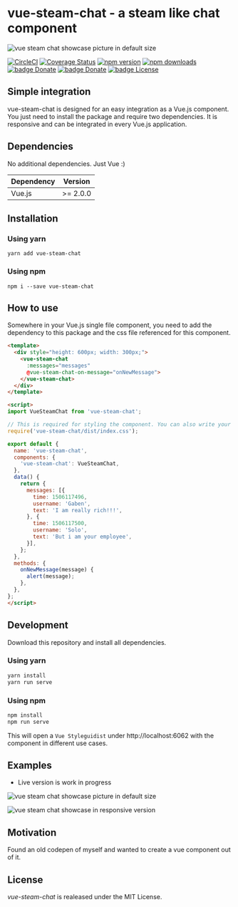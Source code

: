 # vue-steam-chat - a steam like chat component

![vue steam chat showcase picture in default size](https://i.imgur.com/1mCVWRa.png "vue steam chat showcase picture in default size")

[![CircleCI](https://circleci.com/gh/igeligel/vue-steam-chat.svg?style=svg)](https://circleci.com/gh/igeligel/vue-steam-chat)
[![Coverage Status](https://coveralls.io/repos/github/igeligel/vue-steam-chat/badge.svg?branch=master)](https://coveralls.io/github/igeligel/vue-steam-chat?branch=master)
[![npm version](https://img.shields.io/npm/v/vue-steam-chat.svg)](https://www.npmjs.com/package/vue-steam-chat)
[![npm downloads](https://img.shields.io/npm/dt/vue-steam-chat.svg)](https://www.npmjs.com/package/vue-steam-chat)
 <a href="https://www.paypal.me/kevinpeters96/1"><img src="https://img.shields.io/badge/Donate-Paypal-003087.svg?style=flat" alt="badge Donate" /></a> <a href="https://steamcommunity.com/tradeoffer/new/?partner=68364320&token=CzTCv8JM"><img src="https://img.shields.io/badge/Donate-Steam-000000.svg?style=flat" alt="badge Donate" /></a> <a href="./LICENSE"><img src="https://img.shields.io/badge/License-MIT-1da1f2.svg?style=flat" alt="badge License" /></a>

## Simple integration

vue-steam-chat is designed for an easy integration as a Vue.js component. You just need to install the package and require two dependencies. It is responsive and can be integrated in every Vue.js application.

## Dependencies

No additional dependencies. Just Vue :)

| Dependency | Version  |
| ---------- | -------- |
| Vue.js     | >= 2.0.0 |

## Installation

### Using yarn

`yarn add vue-steam-chat`

### Using npm

`npm i --save vue-steam-chat`

## How to use

Somewhere in your Vue.js single file component, you need to add the dependency to this package and the css file referenced for this component.

```html
<template>
  <div style="height: 600px; width: 300px;">
    <vue-steam-chat
      :messages="messages"
      @vue-steam-chat-on-message="onNewMessage">
    </vue-steam-chat>
  </div>
</template>

<script>
import VueSteamChat from 'vue-steam-chat';

// This is required for styling the component. You can also write your own stylesheet. You can find my styles inside the vue component
require('vue-steam-chat/dist/index.css');

export default {
  name: 'vue-steam-chat',
  components: {
    'vue-steam-chat': VueSteamChat,
  },
  data() {
    return {
      messages: [{
        time: 1506117496,
        username: 'Gaben',
        text: 'I am really rich!!!',
      }, {
        time: 1506117500,
        username: 'Solo',
        text: 'But i am your employee',
      }],
    };
  },
  methods: {
    onNewMessage(message) {
      alert(message);
    },
  },
};
</script>
```

## Development

Download this repository and install all dependencies.

### Using yarn

```bash
yarn install
yarn run serve
```

### Using npm

```bash
npm install
npm run serve
```

This will open a `Vue Styleguidist` under http://localhost:6062 with the component in different use cases.

## Examples

- Live version is work in progress

![vue steam chat showcase picture in default size](https://i.imgur.com/1mCVWRa.png "vue steam chat showcase picture in default size")

![vue steam chat showcase in responsive version](https://i.imgur.com/M8IZ8GT.png "vue steam chat showcase in responsive version")

## Motivation

Found an old codepen of myself and wanted to create a vue component out of it.

## License

*vue-steam-chat* is realeased under the MIT License.
